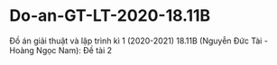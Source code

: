 # Do-an-GT-LT-2020-18.11B
Đồ án giải thuật và lập trình kì 1 (2020-2021) 18.11B (Nguyễn Đức Tài - Hoàng Ngọc Nam): Đề tài 2
